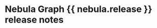 # Nebula Graph {{ nebula.release }} release notes

<!--
## Feature

- 新增TOSS功能。[#2525](https://github.com/vesoft-inc/nebula/pull/2525)
- 新增Group&Zone功能。[#181](https://github.com/vesoft-inc/nebula-storage/pull/181)
- 新增Geo Spatial功能。[#2954](https://github.com/vesoft-inc/nebula/pull/2954)、[#2979](https://github.com/vesoft-inc/nebula/pull/2979)、[#3043](https://github.com/vesoft-inc/nebula/pull/3043)
- 新增传输加密功能。[#2584](https://github.com/vesoft-inc/nebula/pull/2584)
- 新增服务端返回JSON格式的查询结果。[#2824](https://github.com/vesoft-inc/nebula/pull/2824)
- 新增图空间的meta克隆。[#2763](https://github.com/vesoft-inc/nebula/pull/2763)
- 新增LOOKUP中使用IN表达式。[#2906](https://github.com/vesoft-inc/nebula/pull/2906)
- 集成Breakpad。[#2536](https://github.com/vesoft-inc/nebula/pull/2536)
- 新增将metad的本地文件夹复制到远程。 [#2532](https://github.com/vesoft-inc/nebula/pull/2532)
- 新增DELETE TAG。[#2520](https://github.com/vesoft-inc/nebula/pull/2520)
- 新增concat函数。 [#2540](https://github.com/vesoft-inc/nebula/pull/2540)
- 新增SHOW META LEADER。[#2542](https://github.com/vesoft-inc/nebula/pull/2542)

## Enhancement

- 优化indexscan的Limit下推计算。[#2905](https://github.com/vesoft-inc/nebula/pull/2905)、[#2823](https://github.com/vesoft-inc/nebula/pull/2823)、[#2796](https://github.com/vesoft-inc/nebula/pull/2796)
- 优化GO语句每步采样和Limit下推计算。[#2904](https://github.com/vesoft-inc/nebula/pull/2904)、[#2853](https://github.com/vesoft-inc/nebula/pull/2853)、[#2831](https://github.com/vesoft-inc/nebula/pull/2831)
- 优化YIELD语句的格式。[#2555](https://github.com/vesoft-inc/nebula/pull/2555)、[#2572](https://github.com/vesoft-inc/nebula/pull/2572)、[#2779](https://github.com/vesoft-inc/nebula/pull/2779)、[#2895](https://github.com/vesoft-inc/nebula/pull/2895)、[#2944](https://github.com/vesoft-inc/nebula/pull/2944)
- 默认开启prefix bloom filter以提升性能。[#2860](https://github.com/vesoft-inc/nebula/pull/2860)
- 支持服务端验证客户端版本，可配套使用的客户端版本才允许连接（客户端版本从2.6.0开始）。[#2965](https://github.com/vesoft-inc/nebula/pull/2965)
- 优化流量控制。[#2557](https://github.com/vesoft-inc/nebula/pull/2557)
- SHOW JOBS只显示本SPACE的JOB。[#2872](https://github.com/vesoft-inc/nebula/pull/2872)
- 为除GUEST之外的所有角色授予作业权限。[#2928](https://github.com/vesoft-inc/nebula/pull/2928)
- 优化内存水位检测。[#2885](https://github.com/vesoft-inc/nebula/pull/2885)
- 支持Storage的慢查询终止。[#2534](https://github.com/vesoft-inc/nebula/pull/2534)

## Bug fix

- 修复`raftpart::reset`时清理部分RocksDB数据的问题。[#2522](https://github.com/vesoft-inc/nebula/pull/2522)
- 修复了插入不匹配的日期时间类型的问题。[#2527](https://github.com/vesoft-inc/nebula/pull/2527)
- 修复了设置毫秒失败但微秒有效的问题。[#2781](https://github.com/vesoft-inc/nebula/pull/2781)
- 修复了批量插入过多数据（百万行）时Meta服务崩溃的问题。[#2813](https://github.com/vesoft-inc/nebula/pull/2813)
- 修复了当图空间中不存在边Schema时获取边信息导致崩溃的问题。[#2571](https://github.com/vesoft-inc/nebula/pull/2571)
- 修复了属性数据类型为 `FIXED_STRING` 时 GO WHERE 子句表达式解析错误。[#2762](https://github.com/vesoft-inc/nebula/pull/2762)
- 修复了FIND ALL PATH查询不到的错误。 [#2773](https://github.com/vesoft-inc/nebula/pull/2773)
- 修复了没有配置角色的用户却有查找SPACE的角色权限问题。[#2778](https://github.com/vesoft-inc/nebula/pull/2778)
- 修复了CASE表达式错误。 [#2819](https://github.com/vesoft-inc/nebula/pull/2819)
- 修复了使用time函数时死循环问题。[#2820](https://github.com/vesoft-inc/nebula/pull/2820)
- 修复了当节点被shutdown后，JOB仍显示为运行中的问题。[#2843](https://github.com/vesoft-inc/nebula/pull/2843)
- 修复了在多个副本的情况下，`Insert`语句可能导致副本之间属性值不一致的问题。 [#2862](https://github.com/vesoft-inc/nebula/pull/2862)
- 修复了USE后提交作业时图空间不对的问题。 [#3010](https://github.com/vesoft-inc/nebula/pull/3010)
- 修复了当列不为空时获取thrift结构属性出错的问题。[#3012](https://github.com/vesoft-inc/nebula/pull/3012)
- 修复了Meta服务未同步，graphd也能运行的问题。 [#3069](https://github.com/vesoft-inc/nebula/pull/3069)
- 修复了使用FIND PATH WITH PROP时，悬挂边会返回空顶点的问题。 [#3008](https://github.com/vesoft-inc/nebula/pull/3008)
- 修复了YIELD DISTINCT map类型时的崩溃问题。 [#3051](https://github.com/vesoft-inc/nebula/pull/3051)
- 修复了设置错误的IP或者HOST时服务仍然可以启动的问题。 [#3057](https://github.com/vesoft-inc/nebula/pull/3057)
- 修复了在一个语句中更改相同属性的错误。[#3036](https://github.com/vesoft-inc/nebula/pull/3036)
- 修复了在边上多步过滤无效的问题。[#3144](https://github.com/vesoft-inc/nebula/pull/3144)

## 历史版本

[历史版本](https://nebula-graph.com.cn/tags/release-note/)
-->

